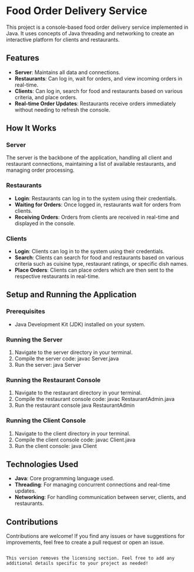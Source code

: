 # Food Order Delivery Service

This project is a console-based food order delivery service implemented in Java. It uses concepts of Java threading and networking to create an interactive platform for clients and restaurants. 

## Features

- **Server**: Maintains all data and connections.
- **Restaurants**: Can log in, wait for orders, and view incoming orders in real-time.
- **Clients**: Can log in, search for food and restaurants based on various criteria, and place orders.
- **Real-time Order Updates**: Restaurants receive orders immediately without needing to refresh the console.

## How It Works

### Server
The server is the backbone of the application, handling all client and restaurant connections, maintaining a list of available restaurants, and managing order processing.

### Restaurants
- **Login**: Restaurants can log in to the system using their credentials.
- **Waiting for Orders**: Once logged in, restaurants wait for orders from clients.
- **Receiving Orders**: Orders from clients are received in real-time and displayed in the console.

### Clients
- **Login**: Clients can log in to the system using their credentials.
- **Search**: Clients can search for food and restaurants based on various criteria such as cuisine type, restaurant ratings, or specific dish names.
- **Place Orders**: Clients can place orders which are then sent to the respective restaurants in real-time.

## Setup and Running the Application

### Prerequisites
- Java Development Kit (JDK) installed on your system.

### Running the Server
1. Navigate to the server directory in your terminal.
2. Compile the server code:
   javac Server.java
3. Run the server:
   java Server

### Running the Restaurant Console
1. Navigate to the restaurant directory in your terminal.
2. Compile the restaurant console code:
   javac RestaurantAdmin.java
3. Run the restaurant console
   java RestaurantAdmin

### Running the Client Console
1. Navigate to the client directory in your terminal.
2. Compile the client console code:
   javac Client.java
3. Run the client console:
   java Client

## Technologies Used

- **Java**: Core programming language used.
- **Threading**: For managing concurrent connections and real-time updates.
- **Networking**: For handling communication between server, clients, and restaurants.

## Contributions

Contributions are welcome! If you find any issues or have suggestions for improvements, feel free to create a pull request or open an issue.
```

This version removes the licensing section. Feel free to add any additional details specific to your project as needed!
